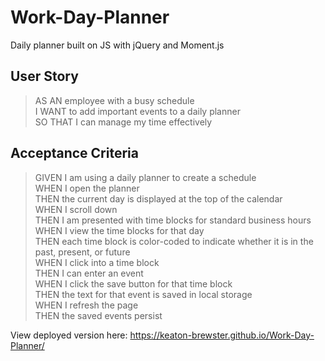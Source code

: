 # Work-Day-Planner
Daily planner built on JS with jQuery and Moment.js


## User Story


> AS AN employee with a busy schedule  
> I WANT to add important events to a daily planner  
> SO THAT I can manage my time effectively  



## Acceptance Criteria


> GIVEN I am using a daily planner to create a schedule  
> WHEN I open the planner  
> THEN the current day is displayed at the top of the calendar  
> WHEN I scroll down  
> THEN I am presented with time blocks for standard business hours  
> WHEN I view the time blocks for that day  
> THEN each time block is color-coded to indicate whether it is in the past, present, or future  
> WHEN I click into a time block  
> THEN I can enter an event  
> WHEN I click the save button for that time block  
> THEN the text for that event is saved in local storage  
> WHEN I refresh the page  
> THEN the saved events persist  

View deployed version here: https://keaton-brewster.github.io/Work-Day-Planner/